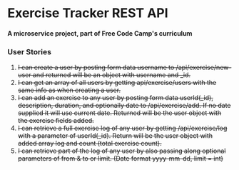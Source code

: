# Exercise Tracker REST API

#### A microservice project, part of Free Code Camp's curriculum

### User Stories

1. ~~I can create a user by posting form data username to /api/exercise/new-user and returned will be an object with username and _id.~~
2. ~~I can get an array of all users by getting api/exercise/users with the same info as when creating a user.~~
3. ~~I can add an exercise to any user by posting form data userId(_id), description, duration, and optionally date to /api/exercise/add. If no date supplied it will use current date. Returned will be the user object with the exercise fields added.~~
4. ~~I can retrieve a full exercise log of any user by getting /api/exercise/log with a parameter of userId(_id). Return will be the user object with added array log and count (total exercise count).~~
5. ~~I can retrieve part of the log of any user by also passing along optional parameters of from & to or limit. (Date format yyyy-mm-dd, limit = int)~~

